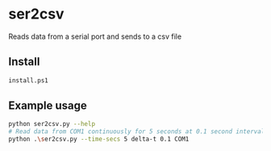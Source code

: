 # ser2csv

Reads data from a serial port and sends to a csv file

## Install

```bash
install.ps1
```

## Example usage

```bash
python ser2csv.py --help
# Read data from COM1 continuously for 5 seconds at 0.1 second intervals:
python .\ser2csv.py --time-secs 5 delta-t 0.1 COM1
```
